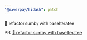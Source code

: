 ```yaml
---
"@naverpay/hidash": patch
---
```


🔧 refactor sumby with baseIteratee

PR: [🔧 refactor sumby with baseIteratee](https://github.com/NaverPayDev/hidash/pull/191)
